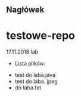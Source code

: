 ## Nagłówek
# testowe-repo
17.11.2018 lab
* Lista plików:
- test do laba.java
- test do laba. jpeg
- do laba.txt
